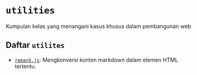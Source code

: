 # `utilities`
Kumpulan kelas yang menangani kasus khusus dalam pembangunan web

## Daftar `utilites`
- [`remark.js`](https://github.com/abdullukmana/utilities/tree/main/remark): Mengkonversi konten markdown dalam elemen HTML tertentu. 

